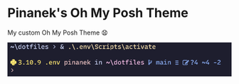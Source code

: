 # Pinanek's Oh My Posh Theme

My custom Oh My Posh Theme 😧

![pinanek-oh-my-posh-custom-theme-preview](preview.png)
